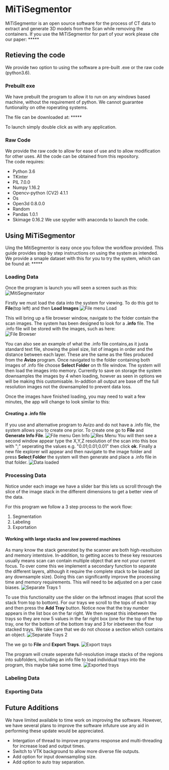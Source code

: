 # MiTiSegmentor
MiTiSegmentor is an open source software for the process of CT data to extract and generate 3D models from the Scan while removing the containers. If you use the MiTiSegmentor for part of your work please cite our paper: *****

## Retieving the code
We provide two option to using the software a pre-built .exe or the raw code (python3.6). 

### Prebuilt exe 
We have prebuilt the program to allow it to run on any windows based machine, without the requirement of python. We cannot guarantee funtionality on othe roperating systems. 

The file can be downloaded at: ***** 

To launch simply double click as with any application. 

### Raw Code 

We provide the raw code to allow for ease of use and to allow modification for other uses. All the code can be obtained from this repository.  
The code requires: 
* Python 3.6
* TKinter 
* PIL 7.0.0
* Numpy 1.16.2 
* Opencv-python (CV2) 4.1.1 
* Os 
* Open3d 0.8.0.0 
* Random 
* Pandas 1.0.1 
* Skimage 0.16.2 
We use spyder with anaconda to launch the code.

## Using MiTiSegmentor
Uing the MitiSegmentor is easy once you follow the workflow provided. This guide provides step by step instructions on using the system as intended. We provide a smaple dataset with this for you to try the system, which can be found at: *****

### Loading Data 
Once the program is launch you will seen a screen such as this: 
![MitiSegmentator](/images/launched.png) 

Firstly we must load the data into the system for viewing. To do this got to **File**(top left) and then **Load Images** 
![File menu Load](/images/LoadMenu.png)

This will bring up a file browser window, navigate to the folder contain the scan images. The system has been designed to look for a **.info** file. The .info file will be stored with the images, such as here:  
![File Browser](/images/FileBrowser.png)

You can also see an example of what the .info file contains,as it justa standard text file, showing the pixel size, list of images in order and the distance between each layer. These are the same as the files produced from the **Avizo** program. Once navigated to the folder containing both images of .info file choose **Select Folder** on th file window. The system will then load the images into memory. Currently to save on storage the system downsamples the images by 4 when loading, howver as seen in options we will be making this customisable. In-addtion all output are base off the full resolution images not the downsampled to prevent data loss. 

Once the images have finished loading, you may need to wait a few minutes, the app will change to look similar to this: 

#### Creating a .info file 
If you use and alternative program to Avizo and do not have a .info file, the system allows you to create one prior. To create one go to **File** and **Generate Info File**. 
![File menu Gen Info](/images/GenInfo.png) 
![Res Menu](/images/Res.png)
You will then see a second window appear type the X,Y,Z resolution of the scan into this box with ";" seperating the values e.g. "0.01;0.01;0.01" then click **ok**. Finally a new file explorer will appear and then navigate to the image folder and press **Select Folder** the system will then generate and place a .info file in that folder.
![Data loaded](/images/DataLoaded.png) 

### Processing Data 
Notice under each image we have a slider bar this lets us scroll through the slice of the image stack in the different dimensions to get a better view of the data. 

For this program we follow a 3 step process to the work flow:
1. Segmentation 
2. Labeling 
3. Exportation 

#### Working with large stacks and low powered machines
As many know the stack generated by the scanner are both high-resoltuion and memory intentsive. In-addition, to getting acces to these key resources usually means scan can contain multiple object that are not your current focus. To over come this we implement a secondary function to separate the different layers, although it require the complete stack to be loaded (at any downsample size). Doing this can significantly improve the processing time and memory requirements. This will need to be adjusted on a per case biases.
![Separate Trays 1](/images/SeparateTrays1.png) 

To use this functionality use the slider on the leftmost images (that scroll the stack from top to bottom). For our trays we scroll to the tops of each tray and then press the **Add Tray** button. Notice now that the tray number appears in the list box on the far right. We then repeat this inbetween the trays so they are now  5 values in the far right box (one for the top of the top tray, one for the bottom of the bottom tray and 3 for inbetween the four stacked trays. We take care that we do not choose a section which contains an object. 
![Separate Trays 2](/images/SeparateTrays2.png) 

The we go to **File** and **Export Trays**. 
![Export trays](/images/ExportTrayMenu.png) 

The program will create seperate full-resolution image stacks of the regions into subfolders, including an info file to load individual trays into the program, this maybe take some time. 
![Exported trays](/images/ExportedTrays.png)

### Labeling Data

### Exporting Data

## Future Additions 
We have limited available to time work on improving the software. However, we have several plans to improve the software infuture use any aid in performing these update would be appreciated.  
* Intergation of thread to improve programs response and multi-threading for increase load and output times. 
* Switch to VTK background to allow more diverse file outputs. 
* Add option for input downsampling size.
* Add option to auto tray separation.
